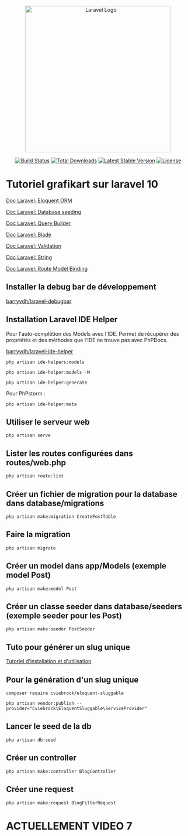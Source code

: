 <p align="center"><a href="https://laravel.com" target="_blank"><img src="https://raw.githubusercontent.com/laravel/art/master/logo-lockup/5%20SVG/2%20CMYK/1%20Full%20Color/laravel-logolockup-cmyk-red.svg" width="400" alt="Laravel Logo"></a></p>

<p align="center">
<a href="https://github.com/laravel/framework/actions"><img src="https://github.com/laravel/framework/workflows/tests/badge.svg" alt="Build Status"></a>
<a href="https://packagist.org/packages/laravel/framework"><img src="https://img.shields.io/packagist/dt/laravel/framework" alt="Total Downloads"></a>
<a href="https://packagist.org/packages/laravel/framework"><img src="https://img.shields.io/packagist/v/laravel/framework" alt="Latest Stable Version"></a>
<a href="https://packagist.org/packages/laravel/framework"><img src="https://img.shields.io/packagist/l/laravel/framework" alt="License"></a>
</p>

# Tutoriel grafikart sur laravel 10

[Doc Laravel: Eloquent ORM](https://laravel.com/docs/10.x/eloquent)

[Doc Laravel: Database seeding](https://laravel.com/docs/10.x/seeding)

[Doc Laravel: Query Builder](https://laravel.com/docs/10.x/queries)

[Doc Laravel: Blade](https://laravel.com/docs/10.x/blade)

[Doc Laravel: Validation](https://laravel.com/docs/10.x/validation#main-content)

[Doc Laravel: String](https://laravel.com/docs/10.x/strings#main-content)

[Doc Laravel: Route Model Binding](https://laravel.com/docs/10.x/folio#route-model-binding)

## Installer la debug bar de développement

[barryvdh/laravel-debugbar](https://github.com/barryvdh/laravel-debugbar)

## Installation Laravel IDE Helper

Pour l'auto-complètion des Models avec l'IDE. Permet de récupérer des propriétés et des méthodes que l'IDE ne trouve pas avec PhPDocs.

[barryvdh/laravel-ide-helper](https://github.com/barryvdh/laravel-ide-helper)

```
php artisan ide-helpers:models
```

```
php artisan ide-helper:models -M
```

```
php artisan ide-helper:generate
```

Pour PhPstorm :

```
php artisan ide-helper:meta
```

## Utiliser le serveur web

```
php artisan serve
```

## Lister les routes configurées dans routes/web.php

```
php artisan route:list
```

## Créer un fichier de migration pour la database dans database/migrations

```
php artisan make:migration CreatePostTable
```

## Faire la migration

```
php artisan migrate
```

## Créer un model dans app/Models (exemple model Post)

```
php artisan make:model Post
```

## Créer un classe seeder dans database/seeders (exemple seeder pour les Post)

```
php artisan make:seeder PostSeeder
```

## Tuto pour générer un slug unique

[Tutoriel d'installation et d'utilisation](https://www.tutsmake.com/laravel-10-create-unique-slug-tutorial-example/)

## Pour la génération d'un slug unique

```
composer require cviebrock/eloquent-sluggable
```

```
php artisan vendor:publish --provider="Cviebrock\EloquentSluggable\ServiceProvider"
```

## Lancer le seed de la db

```
php artisan db:seed
```

## Créer un controller

```
php artisan make:controller BlogController
```

## Créer une request
```
php artisan make:request BlogFilterRequest
```

# ACTUELLEMENT VIDEO 7
